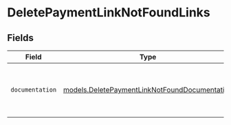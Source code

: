 # DeletePaymentLinkNotFoundLinks


## Fields

| Field                                                                                                | Type                                                                                                 | Required                                                                                             | Description                                                                                          |
| ---------------------------------------------------------------------------------------------------- | ---------------------------------------------------------------------------------------------------- | ---------------------------------------------------------------------------------------------------- | ---------------------------------------------------------------------------------------------------- |
| `documentation`                                                                                      | [models.DeletePaymentLinkNotFoundDocumentation](../models/deletepaymentlinknotfounddocumentation.md) | :heavy_check_mark:                                                                                   | The URL to the generic Mollie API error handling guide.                                              |